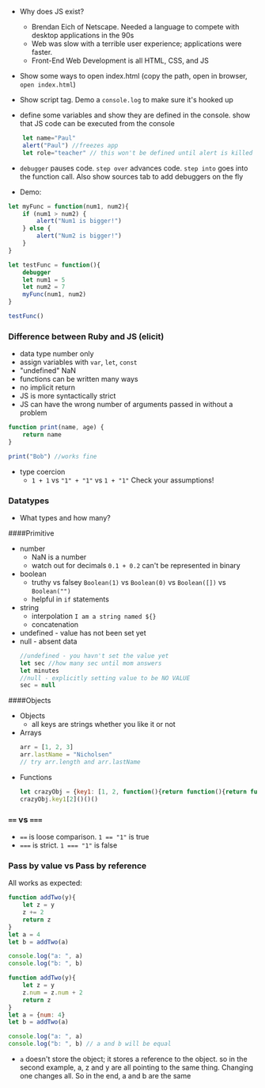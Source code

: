 - Why does JS exist?
    - Brendan Eich of Netscape.  Needed a language to compete with desktop applications in the 90s
    - Web was slow with a terrible user experience; applications were faster.
    - Front-End Web Development is all HTML, CSS, and JS

- Show some ways to open index.html (copy the path, open in browser, `open index.html`)

- Show script tag.  Demo a `console.log` to make sure it's hooked up

- define some variables and show they are defined in the console.  show that JS code can be executed from the console

```js
    let name="Paul"
    alert("Paul") //freezes app
    let role="teacher" // this won't be defined until alert is killed
```

- `debugger` pauses code.  `step over` advances code.  `step into` goes into the function call.  Also show sources tab to add debuggers on the fly

- Demo:

```js
let myFunc = function(num1, num2){
    if (num1 > num2) {
        alert("Num1 is bigger!")
    } else {
        alert("Num2 is bigger!")
    }
}

let testFunc = function(){
    debugger
    let num1 = 5
    let num2 = 7
    myFunc(num1, num2)
}

testFunc()
```

### Difference between Ruby and JS (elicit)
- data type number only
- assign variables with `var`, `let`, `const`
- "undefined" NaN
- functions can be written many ways
- no implicit return
- JS is more syntactically strict
- JS can have the wrong number of arguments passed in without a problem
```js
function print(name, age) {
    return name
}

print("Bob") //works fine
```
-  type coercion
    - `1 + 1` vs `"1" + "1"` vs `1 + "1"`  Check your assumptions!

### Datatypes
- What types and how many?

####Primitive
- number
    - NaN is a number
    - watch out for decimals `0.1 + 0.2` can't be represented in binary
- boolean
    - truthy vs falsey `Boolean(1)` vs `Boolean(0)` vs `Boolean([])` vs `Boolean("")`
    - helpful in `if` statements
- string
    - interpolation `I am a string named ${}`
    - concatenation
- undefined - value has not been set yet
- null - absent data
    ```js
    //undefined - you havn't set the value yet
    let sec //how many sec until mom answers
    let minutes
    //null - explicitly setting value to be NO VALUE
    sec = null
    ```

####Objects
- Objects
    - all keys are strings whether you like it or not
- Arrays
    ```js
    arr = [1, 2, 3]
    arr.lastName = "Nicholsen"
    // try arr.length and arr.lastName
    ```
- Functions
    ```js
    let crazyObj = {key1: [1, 2, function(){return function(){return function(){return 7}}}]}
    crazyObj.key1[2]()()()
    ```

### `==` vs `===`
- `==` is loose comparison.  `1 == "1"` is true
- `===` is strict.  `1 === "1"` is false

### Pass by value vs Pass by reference

All works as expected:
```js
function addTwo(y){
    let z = y
    z += 2
    return z
}
let a = 4
let b = addTwo(a)

console.log("a: ", a)
console.log("b: ", b)
```

```js
function addTwo(y){
    let z = y
    z.num = z.num + 2
    return z
}
let a = {num: 4}
let b = addTwo(a)

console.log("a: ", a)
console.log("b: ", b) // a and b will be equal
```
- `a` doesn't store the object; it stores a reference to the object.  so in the second example, a, z and y are all pointing to the same thing.  Changing one changes all.  So in the end, a and b are the same